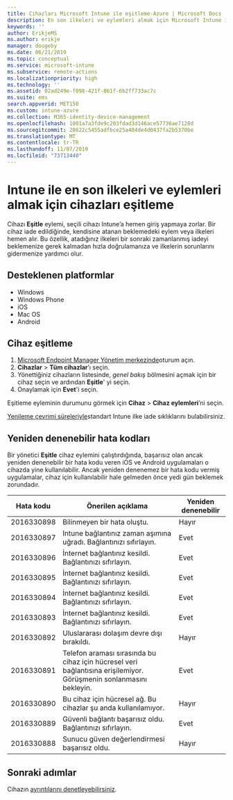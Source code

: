 ```yaml
---
title: Cihazları Microsoft Intune ile eşitleme-Azure | Microsoft Docs
description: En son ilkeleri ve eylemleri almak için Microsoft Intune ile kayıtlı veya yönetilen cihazları eşitleyin. Azure portalını kullanarak eşitleme adımlarını içerir ve yeniden denenebilecek hata kodlarını listeler.
keywords: ''
author: ErikjeMS
ms.author: erikje
manager: dougeby
ms.date: 06/21/2019
ms.topic: conceptual
ms.service: microsoft-intune
ms.subservice: remote-actions
ms.localizationpriority: high
ms.technology: ''
ms.assetid: 02ad249e-f098-421f-861f-6b2ff733ac7c
ms.suite: ems
search.appverid: MET150
ms.custom: intune-azure
ms.collection: M365-identity-device-management
ms.openlocfilehash: 1001a7a3fde9c203fdad3d146ace57736ae7128d
ms.sourcegitcommit: 28622c5455adfbce25a404de4d0437fa2b5370be
ms.translationtype: MT
ms.contentlocale: tr-TR
ms.lasthandoff: 11/07/2019
ms.locfileid: "73713440"
---
```

# <a name="sync-devices-to-get-the-latest-policies-and-actions-with-intune"></a>Intune ile en son ilkeleri ve eylemleri almak için cihazları eşitleme


Cihazı **Eşitle** eylemi, seçili cihazı Intune’a hemen giriş yapmaya zorlar. Bir cihaz iade edildiğinde, kendisine atanan beklemedeki eylem veya ilkeleri hemen alır. Bu özellik, atadığınız ilkeleri bir sonraki zamanlanmış iadeyi beklemenize gerek kalmadan hızla doğrulamanıza ve ilkelerin sorunlarını gidermenize yardımcı olur.

## <a name="supported-platforms"></a>Desteklenen platformlar

- Windows
- Windows Phone
- iOS
- Mac OS
- Android

## <a name="sync-a-device"></a>Cihaz eşitleme

1. [Microsoft Endpoint Manager Yönetim merkezinde](https://go.microsoft.com/fwlink/?linkid=2109431)oturum açın. 
3. **Cihazlar** > **Tüm cihazlar**’ı seçin.
4. Yönettiğiniz cihazların listesinde, *genel bakış* bölmesini açmak için bir cihaz seçin ve ardından **Eşitle**' yi seçin.
5. Onaylamak için **Evet**'i seçin.

Eşitleme eyleminin durumunu görmek için **Cihaz** > **Cihaz eylemleri**’ni seçin.

[Yenileme çevrimi süreleriyle](../configuration/device-profile-troubleshoot.md#how-long-does-it-take-for-devices-to-get-a-policy-profile-or-app-after-they-are-assigned)standart Intune ilke iade sıklıklarını bulabilirsiniz.

## <a name="retryable-error-codes"></a>Yeniden denenebilir hata kodları

Bir yönetici **Eşitle** cihaz eylemini çalıştırdığında, başarısız olan ancak yeniden denenebilir bir hata kodu veren iOS ve Android uygulamaları o cihazda yine kullanılabilir. Ancak yeniden denenemez bir hata kodu vermiş uygulamalar, cihaz için kullanılabilir hale gelmeden önce yedi gün beklemek zorundadır.


| Hata kodu  | Önerilen açıklama | Yeniden denenebilir |
|---|---|---|
| 2016330898 | Bilinmeyen bir hata oluştu. | Hayır |
| 2016330897 | Intune bağlantınız zaman aşımına uğradı. Bağlantınızı sıfırlayın. | Evet |
| 2016330896 | İnternet bağlantınız kesildi. Bağlantınızı sıfırlayın. | Evet |
| 2016330895 | İnternet bağlantınız kesildi. Bağlantınızı sıfırlayın. | Evet |
| 2016330894 | İnternet bağlantınız kesildi. Bağlantınızı sıfırlayın. | Evet |
| 2016330893 | İnternet bağlantınız kesildi. Bağlantınızı sıfırlayın. | Evet|
| 2016330892 | Uluslararası dolaşım devre dışı bırakıldı. | Hayır|
| 2016330891 | Telefon araması sırasında bu cihaz için hücresel veri bağlantısına erişilemiyor. Görüşmenin sonlanmasını bekleyin. | Evet|
| 2016330890 | Bu cihaz için hücresel ağ. Bu cihazlar şu anda kullanılamıyor. | Hayır|
| 2016330889 | Güvenli bağlantı başarısız oldu. Bağlantınızı sıfırlayın. | Evet|
| 2016330888 | Sunucu güven değerlendirmesi başarısız oldu. | Hayır|

## <a name="next-steps"></a>Sonraki adımlar

Cihazın [ayrıntılarını denetleyebilirsiniz](device-inventory.md).
 
